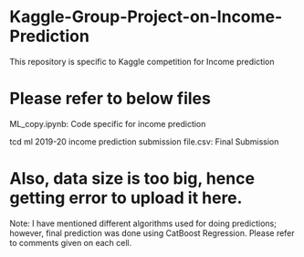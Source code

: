 # Kaggle-Group-Project-on-Income-Prediction
This repository is specific to Kaggle competition for Income prediction


# Please refer to below files
ML_copy.ipynb: Code specific for income prediction

tcd ml 2019-20 income prediction submission file.csv: Final Submission

# Also, data size is too big, hence getting error to upload it here.

Note: I have mentioned different algorithms used for doing predictions; however, final prediction was done using CatBoost Regression. Please refer to comments given on each cell.
